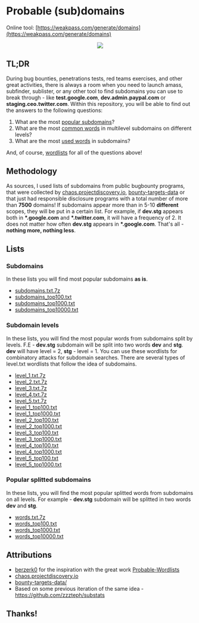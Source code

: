 # Probable (sub)domains


Online tool: [https://weakpass.com/generate/domains](https://weakpass.com/generate/domains)

 
<p align="center">
  <img src="https://github.com/zzzteph/probable_subdomains/blob/main/generate.gif?raw=true">
</p>



## TL;DR


During bug bounties, penetrations tests, red teams exercises, and other great activities, there is always a room when you need to launch amass, subfinder, sublister, or any other tool to find subdomains you can use to break through - like **test.google.com**, **dev.admin.paypal.com** or **staging.ceo.twitter.com**.
Within this repository, you will be able to find out the answers to the following questions:

1. What are the most [popular subdomains](https://github.com/zzzteph/probable_subdomains/tree/main/wordlists/hostnames)?
2. What are the most [common words](https://github.com/zzzteph/probable_subdomains/tree/main/wordlists/levels) in multilevel subdomains on different levels?
3. What are the most [used words](https://github.com/zzzteph/probable_subdomains/tree/main/wordlists/words) in subdomains?


And, of course, [wordlists](https://github.com/zzzteph/probable_subdomains/tree/main/wordlists) for all of the questions above!


## Methodology

As sources, I used lists of subdomains from public bugbounty programs, that were collected by [chaos.projectdiscovery.io](https://chaos.projectdiscovery.io/), [bounty-targets-data](https://github.com/arkadiyt/bounty-targets-data/) or that just had responsible disclosure programs with a total number of more than **7500** domains! If subdomains appear more than in 5-10 **different** scopes, they will be put in a certain list. For example, if **dev.stg** appears both in **\*.google.com** and **\*.twitter.com**, it will have a frequency of 2. It does not matter how often **dev.stg** appears in **\*.google.com**. That's all - **nothing more, nothing less**.







## Lists


### Subdomains

In these lists you will find most popular subdomains **as is**.

- [subdomains.txt.7z](https://raw.githubusercontent.com/zzzteph/probable_subdomains/main/wordlists/hostnames/subdomains.txt.7z)
- [subdomains_top100.txt](https://raw.githubusercontent.com/zzzteph/probable_subdomains/main/wordlists/hostnames/subdomains_top100.txt) 
- [subdomains_top1000.txt](https://raw.githubusercontent.com/zzzteph/probable_subdomains/main/wordlists/hostnames/subdomains_top100.txt) 
- [subdomains_top10000.txt](https://raw.githubusercontent.com/zzzteph/probable_subdomains/main/wordlists/hostnames/subdomains_top100.txt) 

### Subdomain levels

In these lists, you will find the most popular words from subdomains split by levels. F.E - **dev.stg** subdomain will be split into two words **dev** and **stg**. **dev** will have level = 2, **stg** - level = 1. You can use these wordlists for combinatory attacks for subdomain searches. There are several types of level.txt wordlists that follow the idea of subdomains.


- [level_1.txt.7z](https://raw.githubusercontent.com/zzzteph/probable_subdomains/main/wordlists/levels/level_1.txt.7z)
- [level_2.txt.7z](https://raw.githubusercontent.com/zzzteph/probable_subdomains/main/wordlists/levels/level_2.txt.7z)
- [level_3.txt.7z](https://raw.githubusercontent.com/zzzteph/probable_subdomains/main/wordlists/levels/level_3.txt.7z)
- [level_4.txt.7z](https://raw.githubusercontent.com/zzzteph/probable_subdomains/main/wordlists/levels/level_4.txt.7z)
- [level_5.txt.7z](https://raw.githubusercontent.com/zzzteph/probable_subdomains/main/wordlists/levels/level_5.txt.7z)
- [level_1_top100.txt](https://raw.githubusercontent.com/zzzteph/probable_subdomains/main/wordlists/levels/level_1_top100.txt)
- [level_1_top1000.txt](https://raw.githubusercontent.com/zzzteph/probable_subdomains/main/wordlists/levels/level_1_top1000.txt)
- [level_2_top100.txt](https://raw.githubusercontent.com/zzzteph/probable_subdomains/main/wordlists/levels/level_2_top100.txt)
- [level_2_top1000.txt](https://raw.githubusercontent.com/zzzteph/probable_subdomains/main/wordlists/levels/level_2_top1000.txt)
- [level_3_top100.txt](https://raw.githubusercontent.com/zzzteph/probable_subdomains/main/wordlists/levels/level_3_top100.txt)
- [level_3_top1000.txt](https://raw.githubusercontent.com/zzzteph/probable_subdomains/main/wordlists/levels/level_3_top1000.txt)
- [level_4_top100.txt](https://raw.githubusercontent.com/zzzteph/probable_subdomains/main/wordlists/levels/level_4_top100.txt)
- [level_4_top1000.txt](https://raw.githubusercontent.com/zzzteph/probable_subdomains/main/wordlists/levels/level_4_top1000.txt)
- [level_5_top100.txt](https://raw.githubusercontent.com/zzzteph/probable_subdomains/main/wordlists/levels/level_5_top100.txt)
- [level_5_top1000.txt](https://raw.githubusercontent.com/zzzteph/probable_subdomains/main/wordlists/levels/level_5_top1000.txt)


### Popular splitted subdomains


In these lists, you will find the most popular splitted words from subdomains on all levels. For example - **dev.stg** subdomain will be splitted in two words **dev** and **stg**. 


- [words.txt.7z](https://raw.githubusercontent.com/zzzteph/probable_subdomains/blob/main/wordlists/words/words.txt.7z)
- [words_top100.txt](https://raw.githubusercontent.com/zzzteph/probable_subdomains/blob/main/wordlists/words/words_top100.txt)
- [words_top1000.txt](https://raw.githubusercontent.com/zzzteph/probable_subdomains/blob/main/wordlists/words/words_top1000.txt)
- [words_top10000.txt](https://raw.githubusercontent.com/zzzteph/probable_subdomains/blob/main/wordlists/words/words_top10000.txt)






## Attributions

- [berzerk0](https://github.com/berzerk0) for the inspiration with the great work [Probable-Wordlists](https://github.com/berzerk0/Probable-Wordlists)
- [chaos.projectdiscovery.io](https://chaos.projectdiscovery.io/)
- [bounty-targets-data/](https://github.com/arkadiyt/bounty-targets-data/)
- Based on some previous iteration of the same idea - https://github.com/zzzteph/substats



## Thanks!


